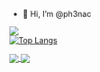 - 👋 Hi, I’m @ph3nac

[![](https://github-readme-stats.vercel.app/api?username=ph3nac&show_icons=true&theme=tokyonight)](https://github.com/anuraghazra/github-readme-stats)  
[![Top Langs](https://github-readme-stats.vercel.app/api/top-langs/?username=ph3nac&theme=tokyonight)](https://github.com/anuraghazra/github-readme-stats)

<a href="https://github.com/anuraghazra/github-readme-stats">
  <img align="center" src="https://github-readme-stats.vercel.app/api/pin/?username=anuraghazra&repo=github-readme-stats" />
</a>
<a href="https://github.com/anuraghazra/convoychat">
  <img align="center" src="https://github-readme-stats.vercel.app/api/pin/?username=anuraghazra&repo=convoychat" />
</a>
<!---
ph3nac/ph3nac is a ✨ special ✨ repository because its `README.md` (this file) appears on your GitHub profile.
You can click the Preview link to take a look at your changes.
--->
